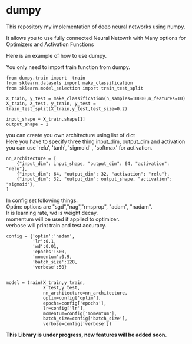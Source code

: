# dumpy
This repository my implementation of deep neural networks using numpy.

It allows you to use fully connected Neural Netowrk with Many options for Optimizers and Activation Functions

Here is an example of how to use dumpy.

You only need to import train function from dumpy.

    from dumpy.train import  train
    from sklearn.datasets import make_classification
    from sklearn.model_selection import train_test_split

    X_train, y_test = make_classification(n_samples=10000,n_features=10)
    X_train, X_test, y_train, y_test = train_test_split(X_train,y_test,test_size=0.2)

    input_shape = X_train.shape[1]
    output_shape = 2

you can create you own architecture using list of dict <br/>
Here you have to specify three thing input_dim, output_dim and activation<br/>
you can use 'relu', 'tanh', 'sigmoid' , 'softmax' for activation.


    nn_architecture = [
        {"input_dim": input_shape, "output_dim": 64, "activation": "relu"},
        {"input_dim": 64, "output_dim": 32, "activation": "relu"},
        {"input_dim": 32, "output_dim": output_shape, "activation": "sigmoid"},
    ]


In config set following things.<br/>
Optim: options are "sgd","nag","rmsprop", "adam", "nadam".<br/>
lr is learning rate, wd is weight decay.<br/>
momentum will be used if applied to optimizer.<br/>
verbose will print train and test accuracy.



    config = {'optim':'nadam',
              'lr':0.1,
              'wd':0.01,
              'epochs':500,
              'momentum':0.9,
              'batch_size':128,
              'verbose':50}

    
    model = train(X_train,y_train,
                  X_test,y_test,
                  nn_architecture=nn_architecture,
                  optim=config['optim'],
                  epochs=config['epochs'],
                  lr=config['lr'],
                  momentum=config['momentum'],
                  batch_size=config['batch_size'],
                  verbose=config['verbose'])
 
 **This Library is under progress, new features will be added soon.**
                  
   
